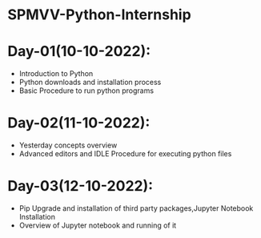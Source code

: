 # SPMVV-Python-Internship

# Day-01(10-10-2022):
  - Introduction to Python
  - Python downloads and installation process
  - Basic Procedure to run python programs

# Day-02(11-10-2022):
  - Yesterday concepts overview
  - Advanced editors and IDLE Procedure for executing python files

# Day-03(12-10-2022):
  - Pip Upgrade and installation of third party packages,Jupyter Notebook Installation
  - Overview of Jupyter notebook and running of it
  
